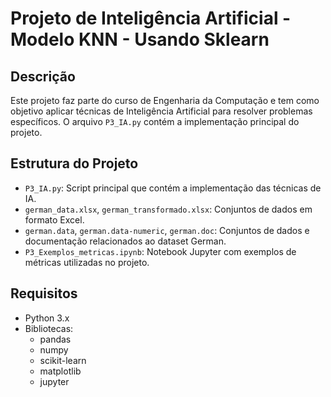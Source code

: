# Projeto de Inteligência Artificial - Modelo KNN - Usando Sklearn

## Descrição
Este projeto faz parte do curso de Engenharia da Computação e tem como objetivo aplicar técnicas de Inteligência Artificial para resolver problemas específicos. O arquivo `P3_IA.py` contém a implementação principal do projeto.

## Estrutura do Projeto
- `P3_IA.py`: Script principal que contém a implementação das técnicas de IA.
- `german_data.xlsx`, `german_transformado.xlsx`: Conjuntos de dados em formato Excel.
- `german.data`, `german.data-numeric`, `german.doc`: Conjuntos de dados e documentação relacionados ao dataset German.
- `P3_Exemplos_metricas.ipynb`: Notebook Jupyter com exemplos de métricas utilizadas no projeto.

## Requisitos
- Python 3.x
- Bibliotecas:
  - pandas
  - numpy
  - scikit-learn
  - matplotlib
  - jupyter
